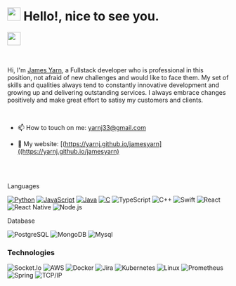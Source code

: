 <h1><img src="https://emojis.slackmojis.com/emojis/images/1531849430/4246/blob-sunglasses.gif?1531849430" width="30"/> Hello!, nice to see you.</h1>

<p align="left">
<a href="https://www.linkedin.com/in/james-yarn-308780227/" target="_blank"><img height="30" src="https://encrypted-tbn0.gstatic.com/images?q=tbn:ANd9GcT5dS7BQqmVln0FmHiQwEbwCKE9eUqqcO75Aw&usqp=CAU"></a>&nbsp;&nbsp;&nbsp;&nbsp;&nbsp;
</p>

<br>

Hi, I'm [James Yarn](https://yarnj.github.io/jamesyarn), a Fullstack developer who is professional in this position, not afraid of new challenges and would like to face them. My set of skills and qualities always tend to constantly innovative development and growing up and delivering outstanding services.
I always embrace changes positively and make great effort to satisy my customers and clients.

<br>

- 📫 How to touch on me: [yarnj33@gmail.com](mailto:yarnj33@gmail.com)

- 🔗 My website: [(https://yarnj.github.io/jamesyarn]((https://yarnj.github.io/jamesyarn)

 <br>

 </br>

Languages

[![Python](https://img.shields.io/badge/-Python-fff?&logo=python)](https://github.com/jacob-liu-g?tab=repositories&q=&type=&language=python)
[![JavaScript](https://img.shields.io/badge/-JavaScript-fff?&logo=JavaScript&logoColor=ddc508)](https://github.com/jacob-liu-g?tab=repositories&q=&type=&language=javascript)
[![Java](https://img.shields.io/badge/-Java-fff?&logo=Java&logoColor=007396)](https://github.com/jacob-liu-g?tab=repositories&q=&type=&language=java)
[![C](https://img.shields.io/badge/-C-fff?&logo=C)](https://github.com/jacob-liu-g?tab=repositories&q=&type=&language=c)
![TypeScript](https://img.shields.io/badge/-TypeScript-fff?&logo=TypeScript&logoColor=007ACC)
![C++](https://img.shields.io/badge/-C++-fff?&logo=c%2b%2b&logoColor=00599C)
![Swift](https://img.shields.io/badge/-Swift-fff?&logo=Swift)
![React](https://img.shields.io/badge/-React-fff?&logo=React)
![React Native](https://img.shields.io/badge/-ReactNative-fff?&logo=React)
![Node.js](https://img.shields.io/badge/-Node.js-fff?&logo=node.js)

Database

![PostgreSQL](https://img.shields.io/badge/-PostgreSQL-fff?&logo=PostgreSQL&logoColor=336791)
![MongoDB](https://https://img.shields.io/badge/-MongoDB-fff?&logo=MongoDB&logoColor=336791)
![Mysql](https://https://img.shields.io/badge/-MySql-fff?&logo=MySql&logoColor=336791)


### Technologies

![Socket.Io](https://https://img.shields.io/badge/-Socket.Io-fff?&logo=Socket.Io&logoColor=336791)
![AWS](https://img.shields.io/badge/-AWS-fff?&logo=Amazon-AWS&logoColor=232F3E)
![Docker](https://img.shields.io/badge/-Docker-fff?&logo=Docker)
![Jira](https://img.shields.io/badge/-Jira-fff?&logo=jira-software&logoColor=0052CC)
![Kubernetes](https://img.shields.io/badge/-Kubernetes-fff?&logo=Kubernetes)
![Linux](https://img.shields.io/badge/-Linux-fff?&logo=linux&logoColor=000)
![Prometheus](https://img.shields.io/badge/-Prometheus-fff?&logo=Prometheus)
![Spring](https://img.shields.io/badge/-Spring-fff?&logo=Spring)
![TCP/IP](https://img.shields.io/badge/-TCP/IP-fff?&logo=Cisco)

</div>
